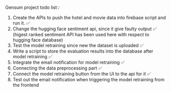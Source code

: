 Gensum project todo list💡
1. Create the APIs to push the hotel and movie data into firebase script and run it. ✅
2. Change the hugging face sentiment api, since it give faulty output ✅ (higest ranked sentiment API has been used here with respect to hugging face database)
3. Test the model retraining since new the dataset is uploaded ✅
4. Write a script to store the evaluation results into the database after model retraining ✅
5. Integrate the email notification for model retraining ✅
6. Connecting the data preprocessing part ✅
7. Connect the model retraining button from the UI to the api for it ✅
8. Test out the email notification when triggering the model retraining from the frontend 